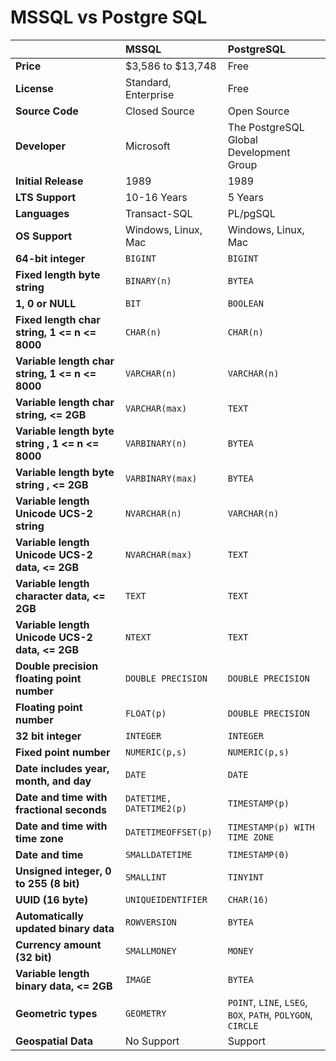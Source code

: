 # MSSQL vs Postgre SQL

||MSSQL|PostgreSQL
|--|:--|:--
**Price**|$3,586 to $13,748|Free
**License**|Standard, Enterprise|Free
**Source Code**|Closed Source|Open Source
**Developer**|Microsoft|The PostgreSQL Global Development Group
**Initial Release**|1989|1989
**LTS Support**|10-16 Years|5 Years
**Languages**|Transact-SQL|PL/pgSQL
**OS Support**|Windows, Linux, Mac|Windows, Linux, Mac
**64-bit integer**|`BIGINT`|`BIGINT`
**Fixed length byte string**|`BINARY(n)`|`BYTEA`
**1, 0 or NULL**|`BIT`|`BOOLEAN`
**Fixed length char string, 1 <= n <= 8000**|`CHAR(n)`|`CHAR(n)`
**Variable length char string, 1 <= n <= 8000**|`VARCHAR(n)`|`VARCHAR(n)`
**Variable length char string, <= 2GB**|`VARCHAR(max)`|`TEXT`
**Variable length byte string , 1 <= n <= 8000**|`VARBINARY(n)`|`BYTEA`
**Variable length byte string , <= 2GB**|`VARBINARY(max)`|`BYTEA`
**Variable length Unicode UCS-2 string**|`NVARCHAR(n)`|`VARCHAR(n)`
**Variable length Unicode UCS-2 data, <= 2GB**|`NVARCHAR(max)`|`TEXT`
**Variable length character data, <= 2GB**|`TEXT`|`TEXT`
**Variable length Unicode UCS-2 data, <= 2GB**|`NTEXT`|`TEXT`
**Double precision floating point number**|`DOUBLE PRECISION`|`DOUBLE PRECISION`
**Floating point number**|`FLOAT(p)`|`DOUBLE PRECISION`
**32 bit integer**|`INTEGER`|`INTEGER`
**Fixed point number**|`NUMERIC(p,s)`|`NUMERIC(p,s)`
**Date includes year, month, and day**|`DATE`|`DATE`
**Date and time with fractional seconds**|`DATETIME, DATETIME2(p)`|`TIMESTAMP(p)`
**Date and time with time zone**|`DATETIMEOFFSET(p)` |`TIMESTAMP(p) WITH TIME ZONE`
**Date and time**|`SMALLDATETIME`|`TIMESTAMP(0)`
**Unsigned integer, 0 to 255 (8 bit)**|`SMALLINT`|`TINYINT`
**UUID (16 byte)**|`UNIQUEIDENTIFIER`|`CHAR(16)`
**Automatically updated binary data**|`ROWVERSION`|`BYTEA`
**Currency amount (32 bit)**|`SMALLMONEY`|`MONEY`
**Variable length binary data, <= 2GB**|`IMAGE`|`BYTEA`
**Geometric types**|`GEOMETRY`|`POINT`, `LINE`, `LSEG`, `BOX`, `PATH`, `POLYGON`, `CIRCLE`
**Geospatial Data**|No Support|Support
